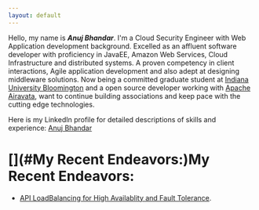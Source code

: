 ```yaml
---
layout: default
---
```

Hello, my name is **_Anuj Bhandar_**. I'm a Cloud Security Engineer with Web Application development background. Excelled as an affluent software developer with proficiency in JavaEE, Amazon Web Services, Cloud Infrastructure and distributed systems. A proven competency in client interactions, Agile application development and also adept at designing middleware solutions. Now being a committed graduate student at [Indiana University Bloomington](http://www.soic.indiana.edu/) and a open source developer working with [Apache Airavata](https://airavata.apache.org/), want to continue building associations and keep pace with the cutting edge technologies.

Here is my LinkedIn profile for detailed descriptions of skills and experience:  [Anuj Bhandar](https://www.linkedin.com/in/anuj-bhandar-aaba77aa)

# [](#My Recent Endeavors:)My Recent Endeavors:

* [API LoadBalancing for High Availablity and Fault Tolerance](api-loadBalancing-airavata).

